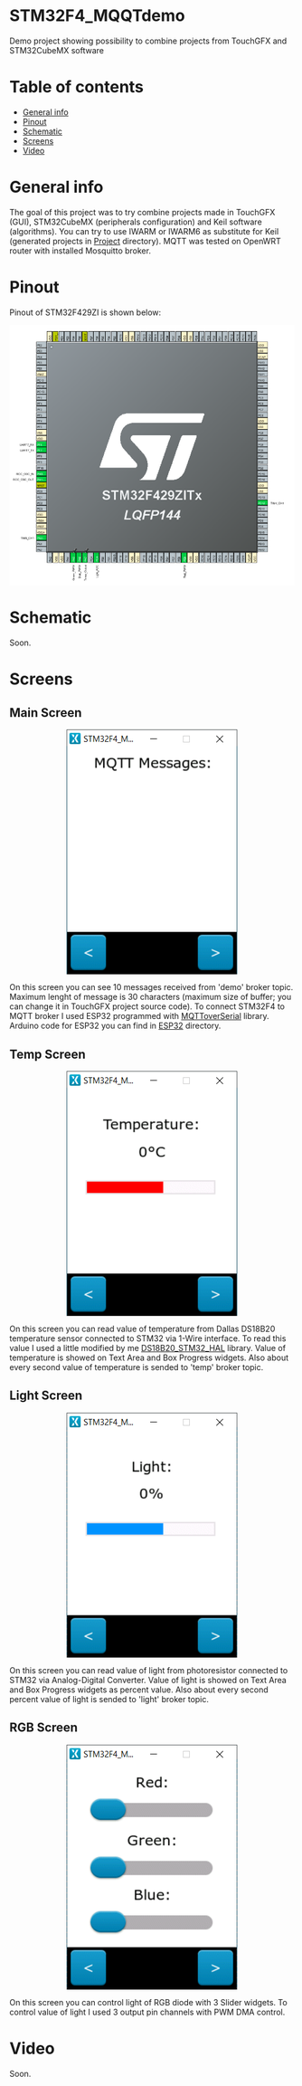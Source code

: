 # STM32F4_MQQTdemo
Demo project showing possibility to combine projects from TouchGFX and STM32CubeMX software

# Table of contents

* [General info](#general-info)
* [Pinout](#pinout)
* [Schematic](#schematic)
* [Screens](#screens)
* [Video](#video)

# General info

The goal of this project was to try combine projects made in TouchGFX (GUI), STM32CubeMX (peripherals configuration) and Keil software (algorithms). You can try to use IWARM or IWARM6 as substitute for Keil (generated projects in [Project](/Project/) directory). MQTT was tested on OpenWRT router with installed Mosquitto broker.

# Pinout

Pinout of STM32F429ZI is shown below:
<p align="center">
  <img align="center" src="/Img/pinout.png">
</p>

# Schematic

Soon.

# Screens

## Main Screen

<p align="center">
  <img align="center" src="/Img/MainScreen.png">
</p>

On this screen you can see 10 messages received from 'demo' broker topic. Maximum lenght of message is 30 characters (maximum size of buffer; you can change it in TouchGFX project source code). To connect STM32F4 to MQTT broker I used ESP32 programmed with [MQTToverSerial](https://github.com/lnarolski/MQTToverSerial) library. Arduino code for ESP32 you can find in [ESP32](/ESP32/esp32) directory.

## Temp Screen

<p align="center">
  <img align="center" src="/Img/TempScreen.png">
</p>

On this screen you can read value of temperature from Dallas DS18B20 temperature sensor connected to STM32 via 1-Wire interface. To read this value I used a little modified by me [DS18B20_STM32_HAL](https://github.com/lamik/DS18B20_STM32_HAL) library. Value of temperature is showed on Text Area and Box Progress widgets. Also about every second value of temperature is sended to 'temp' broker topic.

## Light Screen

<p align="center">
  <img align="center" src="/Img/LightScreen.png">
</p>

On this screen you can read value of light from photoresistor connected to STM32 via Analog-Digital Converter. Value of light is showed on Text Area and Box Progress widgets as percent value. Also about every second percent value of light is sended to 'light' broker topic.

## RGB Screen

<p align="center">
  <img align="center" src="/Img/RGBScreen.png">
</p>

On this screen you can control light of RGB diode with 3 Slider widgets. To control value of light I used 3 output pin channels with PWM DMA control.

# Video

Soon.
